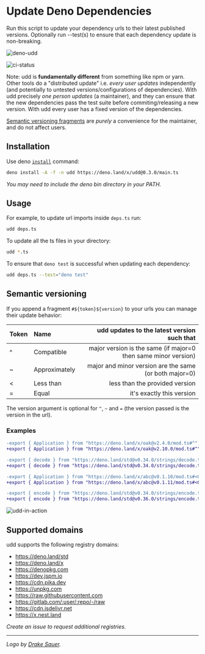 # Update Deno Dependencies

Run this script to update your dependency urls to their latest published versions.
Optionally run --test(s) to ensure that each dependency update is non-breaking.

![deno-udd](https://user-images.githubusercontent.com/1931852/76134819-37add280-5fd6-11ea-96c3-adbd57cfa68c.jpg)


![ci-status](https://github.com/hayd/deno-udd/workflows/ci/badge.svg)

Note: udd is **fundamentally different** from something like npm or yarn.
Other tools do a "distributed update" i.e. _every user updates_ independently
(and potentially to untested versions/configurations of dependencies).
With udd precisely _one person updates_ (a maintainer), and they can ensure that
the new dependencies pass the test suite before commiting/releasing a new version.
With udd every user has a fixed version of the dependencies.

[Semantic versioning fragments](https://github.com/hayd/deno-udd#semantic-versioning)
are _purely_ a convenience for the maintainer, and do not affect users.

## Installation

Use deno [`install`](https://deno.land/std/manual.md#installing-executable-scripts) command:

```sh
deno install -A -f -n udd https://deno.land/x/udd@0.3.0/main.ts
```
_You may need to include the deno bin directory in your PATH._

## Usage

For example, to update url imports inside `deps.ts` run:

```sh
udd deps.ts
```

To update all the ts files in your directory:
```sh
udd *.ts
```

To ensure that `deno test` is successful when updating each dependency:

```sh
udd deps.ts --test="deno test"
```

## Semantic versioning

If you append a fragment `#${token}${version}` to your urls you can manage their update behavior:

| Token | Name | udd updates to the latest version such that |
| :---  | :--- |     ---: |
| ^ | Compatible    | major version is the same (if major=0 then same minor version) |
| ~ | Approximately | major and minor version are the same (or both major=0) |
| < | Less than     | less than the provided version |
| = | Equal         | it's exactly this version |

The version argument is optional for `^`, `~` and `=` (the version passed is the version in the url).

### Examples

```diff
-export { Application } from "https://deno.land/x/oak@v2.4.0/mod.ts#^";
+export { Application } from "https://deno.land/x/oak@v2.10.0/mod.ts#^";  // 3.x.y is not chosen

-export { decode } from "https://deno.land/std@v0.34.0/strings/decode.ts#=";
+export { decode } from "https://deno.land/std@v0.34.0/strings/decode.ts#=";  // no change

-export { Application } from "https://deno.land/x/abc@v0.1.10/mod.ts#<0.2.0";
+export { Application } from "https://deno.land/x/abc@v0.1.11/mod.ts#<0.2.0";  // 0.2.x is not chosen

-export { encode } from "https://deno.land/std@v0.34.0/strings/encode.ts#~";
+export { encode } from "https://deno.land/std@v0.36.0/strings/encode.ts#~";  // update to latest compatible
```

![udd-in-action](https://user-images.githubusercontent.com/1931852/76695958-a1675580-6642-11ea-81d1-9ed15d22965f.gif)

## Supported domains

udd supports the following registry domains:

- https://deno.land/std
- https://deno.land/x
- https://denopkg.com
- https://dev.jspm.io
- https://cdn.pika.dev
- https://unpkg.com
- https://raw.githubusercontent.com
- https://gitlab.com/:user/:repo/-/raw
- https://cdn.jsdelivr.net
- https://x.nest.land

_Create an issue to request additional registries._

---

_Logo by [Drake Sauer](http://clipart-library.com/clipart/6ir6AMoKT.htm)._
